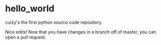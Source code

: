 # hello_world
cuizy's the first python source code repository.

Nice edits! Now that you have changes in a branch off of master, you can open a pull request.